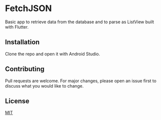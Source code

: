 # FetchJSON

Basic app to retrieve data from the database and to parse as ListView built with Flutter.

## Installation
Clone the repo and open it with Android Studio.

## Contributing
Pull requests are welcome. For major changes, please open an issue first to discuss what you would like to change.

## License
[MIT](https://choosealicense.com/licenses/mit/)